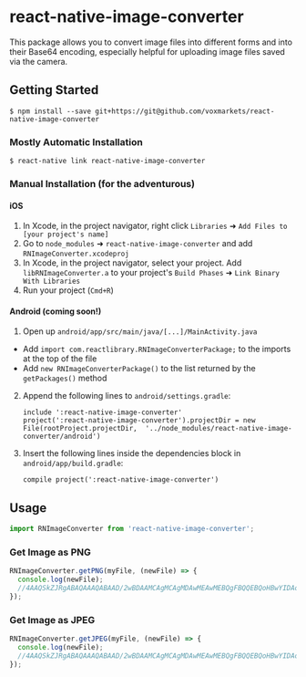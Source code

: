 
# react-native-image-converter

This package allows you to convert image files into different forms and into their Base64 encoding, especially helpful for uploading image files saved via the camera. 

## Getting Started

`$ npm install --save git+https://git@github.com/voxmarkets/react-native-image-converter`

### Mostly Automatic Installation

`$ react-native link react-native-image-converter`

### Manual Installation (for the adventurous)

#### iOS

1. In Xcode, in the project navigator, right click `Libraries` ➜ `Add Files to [your project's name]`
2. Go to `node_modules` ➜ `react-native-image-converter` and add `RNImageConverter.xcodeproj`
3. In Xcode, in the project navigator, select your project. Add `libRNImageConverter.a` to your project's `Build Phases` ➜ `Link Binary With Libraries`
4. Run your project (`Cmd+R`)

#### Android (coming soon!)

1. Open up `android/app/src/main/java/[...]/MainActivity.java`
  - Add `import com.reactlibrary.RNImageConverterPackage;` to the imports at the top of the file
  - Add `new RNImageConverterPackage()` to the list returned by the `getPackages()` method
2. Append the following lines to `android/settings.gradle`:
  	```
  	include ':react-native-image-converter'
  	project(':react-native-image-converter').projectDir = new File(rootProject.projectDir, 	'../node_modules/react-native-image-converter/android')
  	```
3. Insert the following lines inside the dependencies block in `android/app/build.gradle`:
  	```
    compile project(':react-native-image-converter')
  	```

## Usage
```javascript
import RNImageConverter from 'react-native-image-converter';
```

### Get Image as PNG
```javascript
RNImageConverter.getPNG(myFile, (newFile) => {
  console.log(newFile);
  //4AAQSkZJRgABAQAAAQABAAD/2wBDAAMCAgMCAgMDAwMEAwMEBQgFBQQEBQoHBwYIDAoMDAsKCwsND...
});
```

### Get Image as JPEG
```javascript
RNImageConverter.getJPEG(myFile, (newFile) => {
  console.log(newFile);
  //4AAQSkZJRgABAQAAAQABAAD/2wBDAAMCAgMCAgMDAwMEAwMEBQgFBQQEBQoHBwYIDAoMDAsKCwsND...
});
```
  

